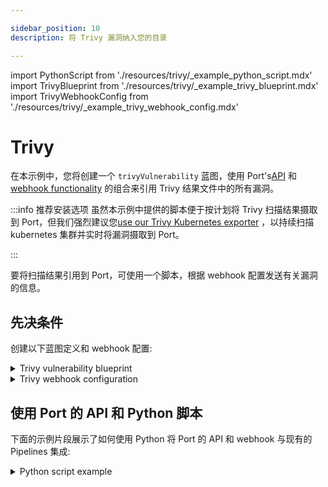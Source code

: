 ```yaml
---

sidebar_position: 10
description: 将 Trivy 漏洞纳入您的目录

---
```


import PythonScript from './resources/trivy/_example_python_script.mdx'
import TrivyBlueprint from './resources/trivy/_example_trivy_blueprint.mdx'
import TrivyWebhookConfig from './resources/trivy/_example_trivy_webhook_config.mdx'

# Trivy

在本示例中，您将创建一个 `trivyVulnerability` 蓝图，使用 Port's[API](../../../api/api.md) 和[webhook functionality](../../webhook.md) 的组合来引用 Trivy 结果文件中的所有漏洞。

:::info  推荐安装选项 虽然本示例中提供的脚本便于按计划将 Trivy 扫描结果摄取到 Port，但我们强烈建议您[use our Trivy Kubernetes exporter](/build-your-software-catalog/sync-data-to-catalog/kubernetes/templates/trivy) ，以持续扫描 kubernetes 集群并实时将漏洞摄取到 Port。

:::

要将扫描结果引用到 Port，可使用一个脚本，根据 webhook 配置发送有关漏洞的信息。

## 先决条件

创建以下蓝图定义和 webhook 配置: 

<details>
<summary>Trivy vulnerability blueprint</summary>
<TrivyBlueprint/>
</details>

<details>
<summary>Trivy webhook configuration</summary>
<TrivyWebhookConfig/>

</details>

## 使用 Port 的 API 和 Python 脚本

下面的示例片段展示了如何使用 Python 将 Port 的 API 和 webhook 与现有的 Pipelines 集成: 

<details>
<summary>Python script example</summary>

<PythonScript/>

</details>